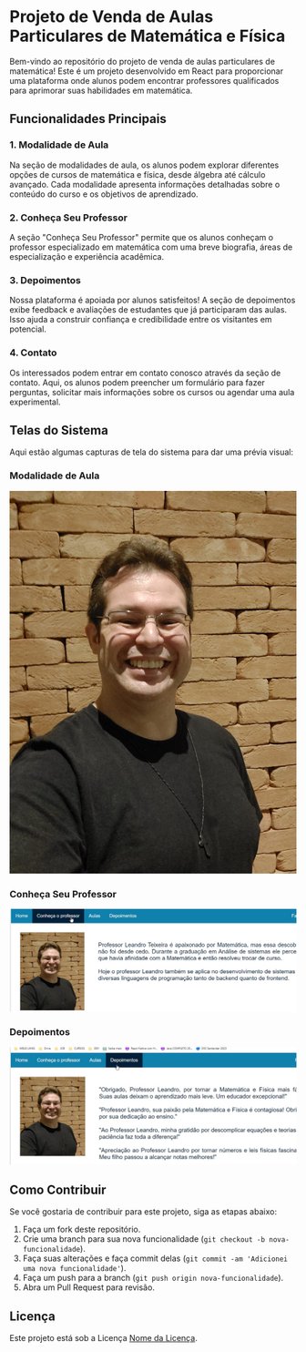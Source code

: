 # Projeto de Venda de Aulas Particulares de Matemática e Física

Bem-vindo ao repositório do projeto de venda de aulas particulares de matemática! Este é um projeto desenvolvido em React para proporcionar uma plataforma onde alunos podem encontrar professores qualificados para aprimorar suas habilidades em matemática.

## Funcionalidades Principais

### 1. Modalidade de Aula

Na seção de modalidades de aula, os alunos podem explorar diferentes opções de cursos de matemática e física, desde álgebra até cálculo avançado. Cada modalidade apresenta informações detalhadas sobre o conteúdo do curso e os objetivos de aprendizado.

### 2. Conheça Seu Professor

A seção "Conheça Seu Professor" permite que os alunos conheçam o professor especializado em matemática com uma breve biografia, áreas de especialização e experiência acadêmica.

### 3. Depoimentos

Nossa plataforma é apoiada por alunos satisfeitos! A seção de depoimentos exibe feedback e avaliações de estudantes que já participaram das aulas. Isso ajuda a construir confiança e credibilidade entre os visitantes em potencial.

### 4. Contato

Os interessados podem entrar em contato conosco através da seção de contato. Aqui, os alunos podem preencher um formulário para fazer perguntas, solicitar mais informações sobre os cursos ou agendar uma aula experimental.

## Telas do Sistema

Aqui estão algumas capturas de tela do sistema para dar uma prévia visual:

### Modalidade de Aula
![Modalidade de Aula](/public/foto.jpg)

### Conheça Seu Professor
![Conheça Seu Professor](/public/conheca.jpg)

### Depoimentos
![Depoimentos](/public/depoimentos.jpg)

## Como Contribuir

Se você gostaria de contribuir para este projeto, siga as etapas abaixo:

1. Faça um fork deste repositório.
2. Crie uma branch para sua nova funcionalidade (`git checkout -b nova-funcionalidade`).
3. Faça suas alterações e faça commit delas (`git commit -am 'Adicionei uma nova funcionalidade'`).
4. Faça um push para a branch (`git push origin nova-funcionalidade`).
5. Abra um Pull Request para revisão.

## Licença

Este projeto está sob a Licença [Nome da Licença](url_da_licenca).

